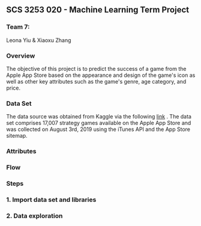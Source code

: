 ## SCS 3253 020 - Machine Learning Term Project
### Team 7: 
Leona Yiu & Xiaoxu Zhang

### Overview
The objective of this project is to predict the success of a game from the Apple App Store based on the appearance and design of the game's icon as well as other key attributes such as the game's genre, age category, and price. 

### Data Set
The data source was obtained from Kaggle via the following [link](https://www.kaggle.com/tristan581/17k-apple-app-store-strategy-games) .
The data set comprises 17,007 strategy games available on the Apple App Store and was collected on August 3rd, 2019 using the iTunes API and the App Store sitemap.


### Attributes

### Flow

### Steps

### 1. Import data set and libraries

### 2. Data exploration


